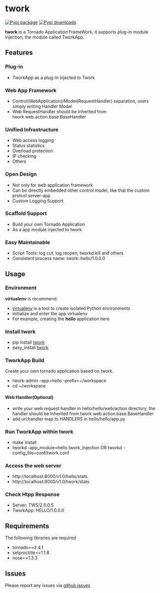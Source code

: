 # twork

[![Pypi package](https://badge.fury.io/py/twork.png)](http://badge.fury.io/py/twork) [![Pypi downloads](https://pypip.in/d/twork/badge.png)](https://crate.io/packages/twork?version=latest)

**twork** is a Tornado Application FrameWork, it supports plug-in module injection, the module called TworkApp.

## Features

### Plug-in

+ TworkApp as a plug-in injected to Twork

### Web App Framework

+ Control(WebApplication)/Model(RequestHandler) separation, users simply writing Handler Model
+ Web RequestHandler should be Inherited from twork.web.action.base.BaseHandler

### Unified Infrastructure

+ Web access logging
+ Status statistics
+ Overload protection
+ IP checking
+ Others

### Open Design

+ Not only for web application framework
+ Can be directly embedded other control model, like that the custom protcol server-app
+ Custom Logging Support

### Scaffold Support

+ Build your own Tornado Application
+ As a app module injected to twork

### Easy Maintainable

+ Script Tools: log cut, log reopen, tworkd kill and others
+ Consistent process name: twork::hello/1.0.0.0

## Usage

### Environment

**virtualenv** is recommend.

+ [virtualenv](http://www.virtualenv.org/en/latest/) is a tool to create
  isolated Python environments
+ Initialize and enter the app virtualenv
+ For example, creating the **hello** application here

### Install twork

+ pip install [twork](https://pypi.python.org/pypi/twork)
+ easy_install [twork](https://pypi.python.org/simple/twork/)

### TworkApp Build

Create your own tornado application based on twork.

+ twork-admin -app=hello -prefix=~/workspace
+ cd ~/workspace

#### Web Handler(Optional)
+ write your web request handler in hello/hello/web/action directory, the handler should be Inherited from twork.web.action.base.BaseHandler
+ add uri:handler map to HANDLERS in hello/hello/app.py

### Run TworkApp within twork
 
+ make install
+ tworkd -app_module=hello.twork_injection OR tworkd -config_file=conf/twork.conf

### Access the web server

+ http://localhost:8000/v1.0/hello/stats
+ http://localhost:8000/v1.0/twork/stats

### Check Htpp Response
+ Server: TWS/2.0.0.5
+ TworkApp: HELLO/1.0.0.0

## Requirements
The following libraries are required

+ tornado==2.4.1
+ setproctitle==1.1.8
+ nose==1.3.3

## Issues

Please report any issues via [github issues](https://github.com/bufferx/twork/issues)
